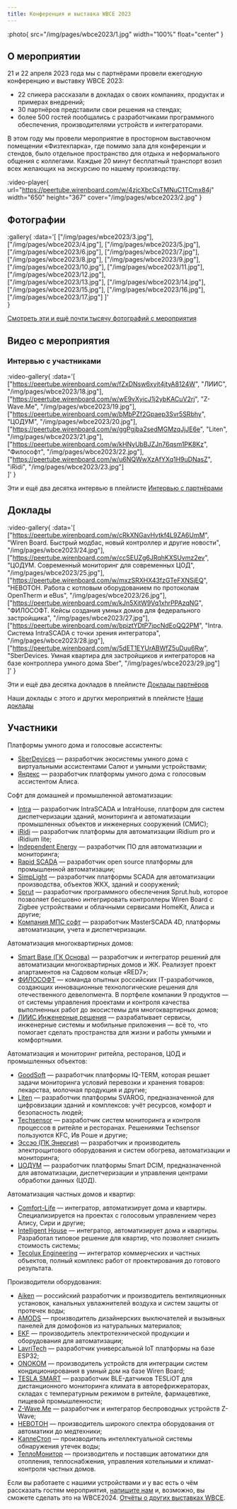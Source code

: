 ```yaml
---
title: Конференция и выставка WBCE 2023
---
```


:photo{
    src="/img/pages/wbce2023/1.jpg"
    width="100%"
    float="center"
}

## О мероприятии

21 и 22 апреля 2023 года мы с партнёрами провели ежегодную конференцию и выставку WBCE 2023:

- 22 спикера рассказали в докладах о своих компаниях, продуктах и примерах внедрений;
- 30 партнёров представили свои решения на стендах;
- более 500 гостей пообщались с разработчиками программного обеспечения, производителями устройств и интеграторами.

В этом году мы провели мероприятие в просторном выставочном помещении «Физтехпарка», где помимо зала для конференции и стендов, было отдельное пространство для отдыха и неформального общения с коллегами. Каждые 20 минут бесплатный транспорт возил всех желающих на экскурсию по нашему производству.

:video-player{
    url="https://peertube.wirenboard.com/w/4zjcXbcCsTMNuC1TCmx84j"
    width="650"
    height="367"
    cover="/img/pages/wbce2023/2.jpg"
}

## Фотографии

:gallery{
    :data='[
        ["/img/pages/wbce2023/3.jpg"],
        ["/img/pages/wbce2023/4.jpg"],
        ["/img/pages/wbce2023/5.jpg"],
        ["/img/pages/wbce2023/6.jpg"],
        ["/img/pages/wbce2023/7.jpg"],
        ["/img/pages/wbce2023/8.jpg"],
        ["/img/pages/wbce2023/9.jpg"],
        ["/img/pages/wbce2023/10.jpg"],
        ["/img/pages/wbce2023/11.jpg"],
        ["/img/pages/wbce2023/12.jpg"],       
        ["/img/pages/wbce2023/13.jpg"],
        ["/img/pages/wbce2023/14.jpg"],
        ["/img/pages/wbce2023/15.jpg"],
        ["/img/pages/wbce2023/16.jpg"],
        ["/img/pages/wbce2023/17.jpg"]
    ]'    
}

[Смотреть эти и ещё почти тысячу фотографий с мероприятия](https://drive.google.com/drive/folders/1gqWXJeZULtsCHblKlToX4SrzwD9jxaOW?usp=sharing)

## Видео с мероприятия

### Интервью с участниками

:video-gallery{
    :data='[
        ["https://peertube.wirenboard.com/w/fZxDNsw6xyit4jtyA8124W", "ЛИИС", "/img/pages/wbce2023/18.jpg"],
        ["https://peertube.wirenboard.com/w/wE9vXyicJ1j2ybKACuV2rj", "Z-Wave.Me", "/img/pages/wbce2023/19.jpg"],
        ["https://peertube.wirenboard.com/w/bMbPZf2Gpaep3Svr5SRbhy", "ЦОДУМ", "/img/pages/wbce2023/20.jpg"],
        ["https://peertube.wirenboard.com/w/ggPgjba2sedMGMzqJjJE6e", "Liten", "/img/pages/wbce2023/21.jpg"],
        ["https://peertube.wirenboard.com/w/kHNyUbBJZJn76qsm1PK8Kz", "Философт", "/img/pages/wbce2023/22.jpg"],
        ["https://peertube.wirenboard.com/w/u6NQWwXzAfYXq1H9uDNasZ", "iRidi", "/img/pages/wbce2023/23.jpg"]          
    ]'
}

Эти и ещё два десятка интервью в плейлисте [Интервью с партнёрами](https://peertube.wirenboard.com/w/p/qU5jWXxTYH2omMuSAhkMjG)

## Доклады

:video-gallery{
    :data='[
        ["https://peertube.wirenboard.com/w/cRkXNGavHvtkf4L9ZA6UmM", "Wiren Board. Быстрый модбас, новый контроллер и другие новости", "/img/pages/wbce2023/24.jpg"],
        ["https://peertube.wirenboard.com/w/ccSEUZg6JRqhKXSUvmz2ev", "ЦОДУМ. Современный мониторинг для современных ЦОД", "/img/pages/wbce2023/25.jpg"],
        ["https://peertube.wirenboard.com/w/mxzSRXHX43fzGTeFXNSjEQ", "НЕВОТОН. Работа с котловым оборудованием по протоколам OpenTherm и eBus", "/img/pages/wbce2023/26.jpg"],
        ["https://peertube.wirenboard.com/w/kJn5XitW9Vq1xhrPPAzqNG", "ФИЛОСОФТ. Кейсы создания умных домов для федерального застройщика", "/img/pages/wbce2023/27.jpg"],
        ["https://peertube.wirenboard.com/w/bpiztYDtP7jpcNdEoQQ2PM", "Intra. Система IntraSCADA с точки зрения интегратора", "/img/pages/wbce2023/28.jpg"],
        ["https://peertube.wirenboard.com/w/5dET1EYUrABWfZ5uDuu6Rw", "SberDevices. Умная квартира для застройщиков и интеграторов на базе контроллера умного дома Sber", "/img/pages/wbce2023/29.jpg"]          
    ]'
}

Эти и ещё два десятка докладов в плейлисте [Доклады партнёров](https://peertube.wirenboard.com/w/p/hsnr8bN6AgxXb4RLeifUUT)

Наши доклады с этого и других мероприятий в плейлисте [Наши доклады](https://peertube.wirenboard.com/w/p/rWmSUxvMg52oJsuUjzkk7x)

## Участники

Платформы умного дома и голосовые ассистенты:

- [SberDevices](https://sberdevices.ru/) — разработчик экосистемы умного дома с виртуальными ассистентами Салют и умными устройствами;
- [Яндекс](https://yandex.ru/alice/smart-home) — разработчик платформы умного дома с голосовым ассистентом Алиса.

Софт для домашней и промышленной автоматизации:

- [Intra](https://intrascada.com/ru/) — разработчик IntraSCADA и IntraHouse, платформ для систем диспетчеризации зданий, мониторинга и автоматизации промышленных объектов и инженерных сооружений (СМИС);
- [iRidi](https://iridi.com/ru/) — разработчик платформы для автоматизации iRidium pro и iRidium lite;
- [Independent Energy](http://ecomanagement.com/) — разработчик ПО для автоматизации и мониторинга;
- [Rapid SCADA](https://rapidscada.ru/) — разработчик open source платформы для промышленной автоматизации;
- [SimpLight](https://simplight.ru/) — разработчик платформы SCADA для автоматизации производства, объектов ЖКХ, зданий и сооружений;
- [Sprut](https://sprut.ai/) — разработчик программного обеспечения Sprut.hub, которое позволяет бесшовно интегрировать контроллеры Wiren Board с Zigbee устройствами и облачными сервисами HomeKit, Алиса и другие;
- [Компания МПС софт](https://masterscada.ru/) — разработчик MasterSCADA 4D, платформы автоматизации, учета и диспетчеризации.

Автоматизация многоквартирных домов:

- [Smart Base (ГК Основа)](https://smbase.pro/) — разработчик и интегратор решений для автоматизации многоквартирных домов и ЖК. Реализует проект апартаментов на Садовом кольце «RED7»;
- [ФИЛОСОФТ](https://filo-soft.ru/) — команда опытных российских IT-разработчиков, создающих инновационные технологические решения для отечественного девелопмента. В портфеле компании 9 продуктов — от системы управления проектами и контроля качества выполненных работ до экосистемы для многоквартирных домов;
- [ЛИИС Инженерные решения](https://liis.su/) — разрабатывает сервисы, инженерные системы и мобильные приложения — всё то, что помогает сделать пространства для жизни и работы умными и комфортными.

Автоматизация и мониторинг ритейла, ресторанов, ЦОД и промышленных объектов:

- [GoodSoft](http://www.iq-term.ru/) — разработчик платформы IQ-TERM, которая решает задачи мониторинга условий перевозки и хранения товаров: лекарства, молочная продукция и другие;
- [Liten](https://www.integer-soft.ru/servisno-analiticheskaya-programmnaya-platforma-svarog/) — разработчик платформы SVAROG, предназначенной для цифровизации зданий и комплексов: учёт ресурсов, комфорт и безопасность людей;
- [Techsensor](https://techsensor.ru/) — разработчик систем мониторинга и контроля процессов в ритейле и ресторанах. Решениями Techsensor пользуются KFC, Ив Роше и другие;
- [Эссэо (ПК Энергия)](https://esseo.ru/) — разработчик и производитель электрощитового оборудования и систем обогрева, автоматизации и мониторинга;
- [ЦОДУМ](https://smartdcim.ru/) — разработчик платформы Smart DCIM, предназначенной для автоматизации, диспетчеризации и управления центрами обработки данных (ЦОД).

Автоматизация частных домов и квартир:

- [Comfort-Life](https://comf.life/) — интегратор, автоматизирует дома и квартиры. Специализируется на проектах с голосовым управлением через Алису, Сири и другие;
- [Intelligent House](https://i-ntelligent.ru/) — интегратор, автоматизирует дома и квартиры. Разработал типовое решение для квартир, что позволяет снизить стоимость системы;
- [Tecolux Engineering](http://tecolux.ru/) — интегратор коммерческих и частных объектов, полный комплекс работ от проектирования до готового результата.

Производители оборудования:

- [Aiken](https://aikenair.ru/) — российский разработчик и производитель вентиляционных установок, канальных увлажнителей воздуха и систем защиты от протечек воды;
- [AMODS](https://amods.ru/) — производитель дизайнерских выключателей и вызывных панелей для домофонов из натуральных материалов;
- [EKF](https://ekfgroup.com/) — производитель электротехнической продукции и оборудования для автоматизации;
- [LavriTech](https://lavritech.com/) — разработчик универсальной IoT платформы на базе ESP32;
- [ONOKOM](https://onokom.ru/) — производитель устройств для интеграции систем кондиционирования в умный дом на базе Wiren Board;
- [TESLA SMART](https://www.tesliot.com/) — разработчик BLE-датчиков TESLiOT для дистанционного мониторинга климата в авторефрижераторах, складах с температурным режимом в ритейле, фармацевтике, пищевой промышленности;
- [Z-Wave.Me](https://rus.z-wave.me/) — разработчик и интегратор беспроводных устройств Z-Wave;
- [НЕВОТОН](https://nevoton.ru/) — производитель широкого спектра оборудования от автоматики до медтехники;
- [КаплеСтоп](https://kaplestop.ru/) — производитель интеллектуальной системы обнаружения утечек воды;
- [ТеплоМонитор](https://teplomonitor.ru/) — производитель и поставщик автоматики для отопления, теплоснабжения, управления котельными и климат-контроля частных домов.

Если вы работаете с нашими устройствами и у вас есть о чём рассказать гостям мероприятия, [напишите нам](https://wirenboard.com/ru/pages/contacts/) и, возможно, вы сможете сделать это на WBCE2024. [Отчёты о других выставках WBCE](https://wirenboard.com/ru/contents/wbce).